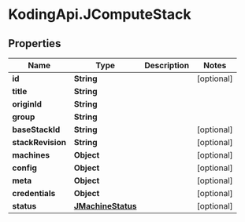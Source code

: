 # KodingApi.JComputeStack

## Properties
Name | Type | Description | Notes
------------ | ------------- | ------------- | -------------
**id** | **String** |  | [optional] 
**title** | **String** |  | 
**originId** | **String** |  | 
**group** | **String** |  | 
**baseStackId** | **String** |  | [optional] 
**stackRevision** | **String** |  | [optional] 
**machines** | **Object** |  | [optional] 
**config** | **Object** |  | [optional] 
**meta** | **Object** |  | [optional] 
**credentials** | **Object** |  | [optional] 
**status** | [**JMachineStatus**](JMachineStatus.md) |  | [optional] 


